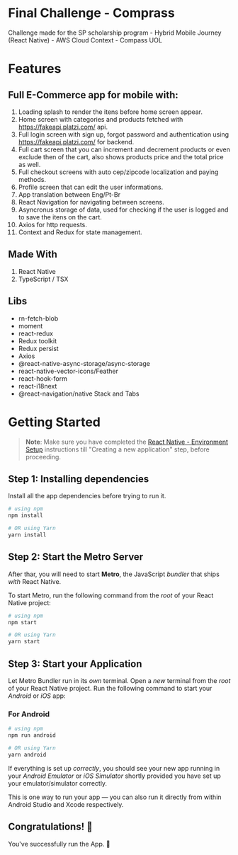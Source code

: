 # Final Challenge - Comprass 

Challenge made for the SP scholarship program - Hybrid Mobile Journey (React Native) - AWS Cloud Context - Compass UOL

# Features
## Full E-Commerce app for mobile with:
1. Loading splash to render the itens before home screen appear.
2. Home screen with categories and products fetched with https://fakeapi.platzi.com/ api.
3. Full login screen with sign up, forgot password and authentication using https://fakeapi.platzi.com/ for backend.
4. Full cart screen that you can increment and decrement products or even exclude then of the cart, also shows products price and the total price as well.
5. Full checkout screens with auto cep/zipcode localization and paying methods.
6. Profile screen that can edit the user informations.
7. App translation between Eng/Pt-Br
8. React Navigation for navigating between screens.
9. Asyncronus storage of data, used for checking if the user is logged and to save the itens on the cart.
10. Axios for http requests.
11. Context and Redux for state management.

## Made With
1. React Native
2. TypeScript / TSX

## Libs
- rn-fetch-blob
- moment
- react-redux
- Redux toolkit
- Redux persist
- Axios
- @react-native-async-storage/async-storage
- react-native-vector-icons/Feather
- react-hook-form
- react-i18next
- @react-navigation/native Stack and Tabs

# Getting Started

>**Note**: Make sure you have completed the [React Native - Environment Setup](https://reactnative.dev/docs/environment-setup) instructions till "Creating a new application" step, before proceeding.

## Step 1: Installing dependencies

Install all the app dependencies before trying to run it.

```bash
# using npm
npm install

# OR using Yarn
yarn install
```

## Step 2: Start the Metro Server

After thar, you will need to start **Metro**, the JavaScript _bundler_ that ships _with_ React Native.

To start Metro, run the following command from the _root_ of your React Native project:

```bash
# using npm
npm start

# OR using Yarn
yarn start
```

## Step 3: Start your Application

Let Metro Bundler run in its _own_ terminal. Open a _new_ terminal from the _root_ of your React Native project. Run the following command to start your _Android_ or _iOS_ app:

### For Android

```bash
# using npm
npm run android

# OR using Yarn
yarn android
```
If everything is set up _correctly_, you should see your new app running in your _Android Emulator_ or _iOS Simulator_ shortly provided you have set up your emulator/simulator correctly.

This is one way to run your app — you can also run it directly from within Android Studio and Xcode respectively.

## Congratulations! :tada:

You've successfully run the App. :partying_face:
